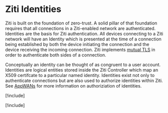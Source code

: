 # Ziti Identities

Ziti is built on the foundation of zero-trust. A solid pillar of that foundation requires that all connections in a
Ziti-enabled network are authenticated.  Identities are the basis for Ziti authentication.  All devices connecting to a
Ziti network will have an Identity which is presented at the time of a connection being established by both the device
initiating the connection and the device receiving the incoming connection. Ziti implements [mutual
TLS](https://en.wikipedia.org/wiki/Mutual_authentication) in order to authenticate both sides of a connection.

Conceptually an identity can be thought of as congruent to a user account.  Identities are logical entities stored
inside the Ziti Controller which map an X509 certifcate to a particular named identity.  Identities exist not only to
authenticate connections but are also used to authorize identities within Ziti. See [AppWANs](../appwans/overview.md)
for more information on authoriziation of identities.

[!include[](./creating.md)]

[!include[](./enrolling.md)]
